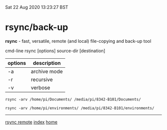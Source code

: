 Sat 22 Aug 2020 13:23:27 BST

# rsync/back-up

**rsync** - fast, versatile, remote (and local) file-copying and back-up tool

cmd-line rsync [options] source-dir [destination] 

| options | description |
| ------- | ----------- |
| -a      | archive mode | 
| -r      | recursive   | 
| -v      | verbose     |

    rsync -arv /home/pi/Documents/ /media/pi/8342-B101/Documents/    

    rsync -arv /home/pi/environments/ /media/pi/8342-B101/environments/

____
[rsync remote](./rsync-remote.md)
[index](./index-file.md)
[home](./home.md)
